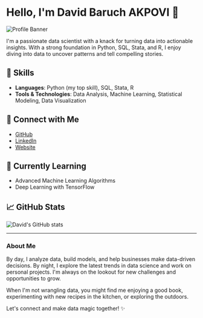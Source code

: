 # Hello, I'm David Baruch AKPOVI 👋

![Profile Banner](https://images.unsplash.com/photo-1506748686214-e9df14d4d9d0?fit=crop&w=1500&q=80)

I'm a passionate data scientist with a knack for turning data into actionable insights. With a strong foundation in Python, SQL, Stata, and R, I enjoy diving into data to uncover patterns and tell compelling stories.

## 🚀 Skills
- **Languages**: Python (my top skill), SQL, Stata, R
- **Tools & Technologies**: Data Analysis, Machine Learning, Statistical Modeling, Data Visualization

## 🔗 Connect with Me
- [GitHub](https://github.com/david-akpovi)
- [LinkedIn](https://www.linkedin.com/in/david-akpovi-data-scientist/)
- [Website](https://david-akpovi.com/)

## 🌱 Currently Learning
- Advanced Machine Learning Algorithms
- Deep Learning with TensorFlow

## 📈 GitHub Stats
![David's GitHub stats](https://github-readme-stats.vercel.app/api?username=david-akpovi&show_icons=true&theme=radical)

---

### About Me
By day, I analyze data, build models, and help businesses make data-driven decisions. By night, I explore the latest trends in data science and work on personal projects. I'm always on the lookout for new challenges and opportunities to grow. 

When I'm not wrangling data, you might find me enjoying a good book, experimenting with new recipes in the kitchen, or exploring the outdoors.

Let's connect and make data magic together! ✨
